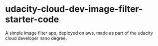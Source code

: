 # udacity-cloud-dev-image-filter-starter-code

A simple image filter app, deployed on aws, made as part of the udacity cloud developer nano degree.
